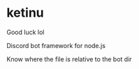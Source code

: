 # ketinu
Good luck lol

Discord bot framework for node.js

Know where the file is relative to the bot dir
